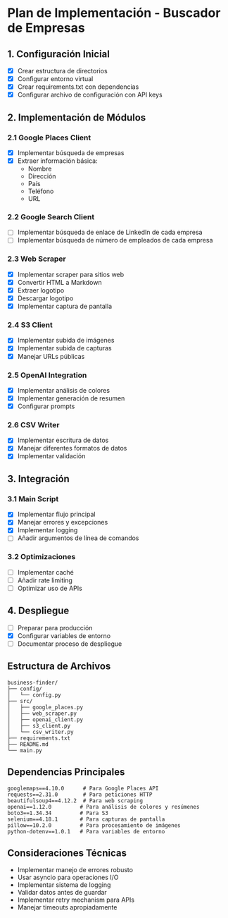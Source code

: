 # Plan de Implementación - Buscador de Empresas

## 1. Configuración Inicial
- [x] Crear estructura de directorios
- [x] Configurar entorno virtual
- [x] Crear requirements.txt con dependencias
- [x] Configurar archivo de configuración con API keys

## 2. Implementación de Módulos

### 2.1 Google Places Client
- [x] Implementar búsqueda de empresas
- [x] Extraer información básica:
  - Nombre
  - Dirección
  - País
  - Teléfono
  - URL

### 2.2 Google Search Client
- [ ] Implementar búsqueda de enlace de LinkedIn de cada empresa
- [ ] Implementar búsqueda de número de empleados de cada empresa 

### 2.3 Web Scraper
- [x] Implementar scraper para sitios web
- [x] Convertir HTML a Markdown
- [x] Extraer logotipo
- [x] Descargar logotipo
- [x] Implementar captura de pantalla

### 2.4 S3 Client
- [x] Implementar subida de imágenes
- [x] Implementar subida de capturas
- [x] Manejar URLs públicas

### 2.5 OpenAI Integration
- [x] Implementar análisis de colores
- [x] Implementar generación de resumen
- [x] Configurar prompts

### 2.6 CSV Writer
- [x] Implementar escritura de datos
- [x] Manejar diferentes formatos de datos
- [x] Implementar validación

## 3. Integración

### 3.1 Main Script
- [x] Implementar flujo principal
- [x] Manejar errores y excepciones
- [x] Implementar logging
- [ ] Añadir argumentos de línea de comandos

### 3.2 Optimizaciones
- [ ] Implementar caché
- [ ] Añadir rate limiting
- [ ] Optimizar uso de APIs

## 4. Despliegue
- [ ] Preparar para producción
- [x] Configurar variables de entorno
- [ ] Documentar proceso de despliegue

## Estructura de Archivos
```
business-finder/
├── config/
│   └── config.py
├── src/
│   ├── google_places.py
│   ├── web_scraper.py
│   ├── openai_client.py
│   ├── s3_client.py
│   └── csv_writer.py
├── requirements.txt
├── README.md
└── main.py
```

## Dependencias Principales
```
googlemaps==4.10.0      # Para Google Places API
requests==2.31.0        # Para peticiones HTTP
beautifulsoup4==4.12.2  # Para web scraping
openai==1.12.0         # Para análisis de colores y resúmenes
boto3==1.34.34         # Para S3
selenium==4.18.1       # Para capturas de pantalla
pillow==10.2.0         # Para procesamiento de imágenes
python-dotenv==1.0.1   # Para variables de entorno
```

## Consideraciones Técnicas
- Implementar manejo de errores robusto
- Usar asyncio para operaciones I/O
- Implementar sistema de logging
- Validar datos antes de guardar
- Implementar retry mechanism para APIs
- Manejar timeouts apropiadamente 